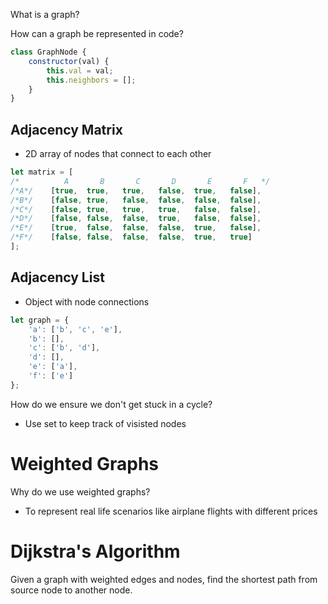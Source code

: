 What is a graph?

How can a graph be represented in code?
```javascript 
class GraphNode {
    constructor(val) {
        this.val = val;
        this.neighbors = [];
    }
}
```

## Adjacency Matrix
* 2D array of nodes that connect to each other
```javascript
let matrix = [
/*          A       B       C       D       E       F   */
/*A*/    [true,  true,   true,   false,  true,   false],
/*B*/    [false, true,   false,  false,  false,  false],
/*C*/    [false, true,   true,   true,   false,  false],
/*D*/    [false, false,  false,  true,   false,  false],
/*E*/    [true,  false,  false,  false,  true,   false],
/*F*/    [false, false,  false,  false,  true,   true]
];
```

## Adjacency List
* Object with node connections
```javascript
let graph = {
    'a': ['b', 'c', 'e'],
    'b': [],
    'c': ['b', 'd'],
    'd': [],
    'e': ['a'],
    'f': ['e']
};
```

How do we ensure we don't get stuck in a cycle?
* Use set to keep track of visisted nodes

# Weighted Graphs
Why do we use weighted graphs?
* To represent real life scenarios like airplane flights with different prices

# Dijkstra's Algorithm
Given a graph with weighted edges and nodes, find the shortest path from source node to another node.

